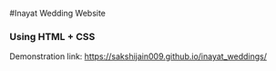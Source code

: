 #Inayat Wedding Website
### Using HTML + CSS
Demonstration link: https://sakshijain009.github.io/inayat_weddings/
